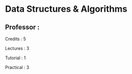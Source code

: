 # Data Structures & Algorithms
## Professor : <!--Full Name of Professor/s -->

Credits : 5

Lectures : 3

Tutorial : 1

Practical : 3

<!---
#### Grading Scheme

![Grades Scheme](./Grading/Marks.png)
--->
